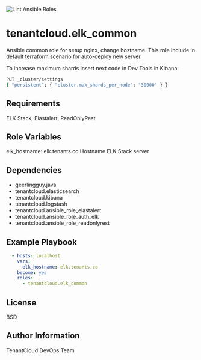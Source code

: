 
![Lint Ansible Roles](https://github.com/tenantcloud/ansible-role-elk-common/workflows/Lint%20Ansible%20Roles/badge.svg)

tenantcloud.elk_common
=========

Ansible common role for setup nginx, change hostname. This role include in default terraform scenario for auto-deploy new server.

To increase maximum shards insert next code in Dev Tools in Kibana:
```bash
PUT _cluster/settings 
{ "persistent": { "cluster.max_shards_per_node": "30000" } }
``` 


Requirements
------------

ELK Stack, Elastalert, ReadOnlyRest

Role Variables
--------------

elk_hostname: elk.tenants.co
Hostname ELK Stack server

Dependencies
------------

  - geerlingguy.java
  - tenantcloud.elasticsearch
  - tenantcloud.kibana
  - tenantcloud.logstash
  - tenantcloud.ansible_role_elastalert
  - tenantcloud.ansible_role_auth_elk
  - tenantcloud.ansible_role_readonlyrest

Example Playbook
----------------

```yaml
  - hosts: localhost
    vars:
      elk_hostname: elk.tenants.co
    become: yes
    roles:
      - tenantcloud.elk_common
```

License
-------

BSD

Author Information
------------------

TenantCloud DevOps Team
